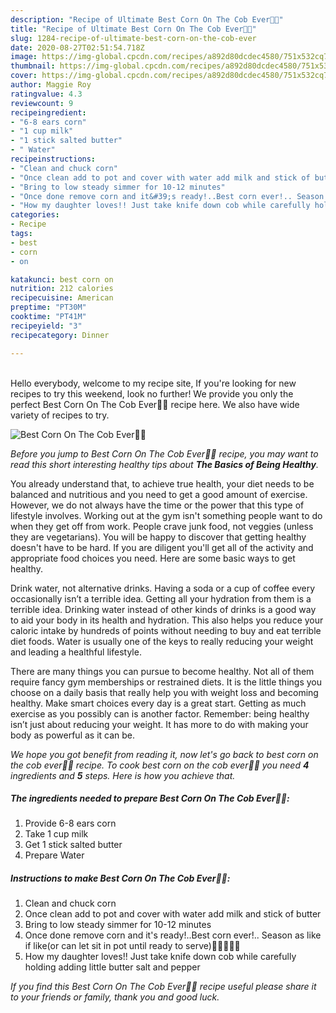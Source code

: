 ```yaml
---
description: "Recipe of Ultimate Best Corn On The Cob Ever👊🏼"
title: "Recipe of Ultimate Best Corn On The Cob Ever👊🏼"
slug: 1284-recipe-of-ultimate-best-corn-on-the-cob-ever
date: 2020-08-27T02:51:54.718Z
image: https://img-global.cpcdn.com/recipes/a892d80dcdec4580/751x532cq70/best-corn-on-the-cob-ever👊🏼-recipe-main-photo.jpg
thumbnail: https://img-global.cpcdn.com/recipes/a892d80dcdec4580/751x532cq70/best-corn-on-the-cob-ever👊🏼-recipe-main-photo.jpg
cover: https://img-global.cpcdn.com/recipes/a892d80dcdec4580/751x532cq70/best-corn-on-the-cob-ever👊🏼-recipe-main-photo.jpg
author: Maggie Roy
ratingvalue: 4.3
reviewcount: 9
recipeingredient:
- "6-8 ears corn"
- "1 cup milk"
- "1 stick salted butter"
- " Water"
recipeinstructions:
- "Clean and chuck corn"
- "Once clean add to pot and cover with water add milk and stick of butter"
- "Bring to low steady simmer for 10-12 minutes"
- "Once done remove corn and it&#39;s ready!..Best corn ever!.. Season as like if like(or can let sit in pot until ready to serve)🌽🌽🌽🌽🌽"
- "How my daughter loves!! Just take knife down cob while carefully holding adding little butter salt and pepper"
categories:
- Recipe
tags:
- best
- corn
- on

katakunci: best corn on 
nutrition: 212 calories
recipecuisine: American
preptime: "PT30M"
cooktime: "PT41M"
recipeyield: "3"
recipecategory: Dinner

---
```

<br>
Hello everybody, welcome to my recipe site, If you're looking for new recipes to try this weekend, look no further! We provide you only the perfect Best Corn On The Cob Ever👊🏼 recipe here. We also have wide variety of recipes to try.
<br>


![Best Corn On The Cob Ever👊🏼](https://img-global.cpcdn.com/recipes/a892d80dcdec4580/751x532cq70/best-corn-on-the-cob-ever👊🏼-recipe-main-photo.jpg)

<i>Before you jump to Best Corn On The Cob Ever👊🏼 recipe, you may want to read this short interesting healthy tips about <strong>The Basics of Being Healthy</strong>.</i>

You already understand that, to achieve true health, your diet needs to be balanced and nutritious and you need to get a good amount of exercise. However, we do not always have the time or the power that this type of lifestyle involves. Working out at the gym isn't something people want to do when they get off from work. People crave junk food, not veggies (unless they are vegetarians). You will be happy to discover that getting healthy doesn't have to be hard. If you are diligent you'll get all of the activity and appropriate food choices you need. Here are some basic ways to get healthy.

Drink water, not alternative drinks. Having a soda or a cup of coffee every occasionally isn’t a terrible idea. Getting all your hydration from them is a terrible idea. Drinking water instead of other kinds of drinks is a good way to aid your body in its health and hydration. This also helps you reduce your caloric intake by hundreds of points without needing to buy and eat terrible diet foods. Water is usually one of the keys to really reducing your weight and leading a healthful lifestyle.

There are many things you can pursue to become healthy. Not all of them require fancy gym memberships or restrained diets. It is the little things you choose on a daily basis that really help you with weight loss and becoming healthy. Make smart choices every day is a great start. Getting as much exercise as you possibly can is another factor. Remember: being healthy isn’t just about reducing your weight. It has more to do with making your body as powerful as it can be. 


<i>We hope you got benefit from reading it, now let's go back to best corn on the cob ever👊🏼 recipe. To cook best corn on the cob ever👊🏼 you need <strong>4</strong> ingredients and <strong>5</strong> steps. Here is how you achieve that.
</i>

##### The ingredients needed to prepare Best Corn On The Cob Ever👊🏼:

1. Provide 6-8 ears corn
1. Take 1 cup milk
1. Get 1 stick salted butter
1. Prepare  Water


##### Instructions to make Best Corn On The Cob Ever👊🏼:

1. Clean and chuck corn
1. Once clean add to pot and cover with water add milk and stick of butter
1. Bring to low steady simmer for 10-12 minutes
1. Once done remove corn and it&#39;s ready!..Best corn ever!.. Season as like if like(or can let sit in pot until ready to serve)🌽🌽🌽🌽🌽
1. How my daughter loves!! Just take knife down cob while carefully holding adding little butter salt and pepper


<i>If you find this Best Corn On The Cob Ever👊🏼 recipe useful please share it to your friends or family, thank you and good luck.</i>
